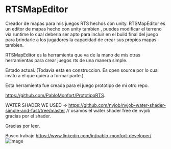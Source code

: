 # RTSMapEditor
Creador de mapas para mis juegos RTS hechos con unity.
RTSMapEditor es un editor de mapas hecho con unity tambien , puedes modificar el terreno via runtime lo cual deberia ser apto para incluir en el build final del juego para brindarle a los jugadores la capacidad de crear sus propios mapas tambien.

RTSMapEditor es la herramienta que va de la mano de mis otras herramientas para crear juegos rts de una manera simple.

Estado actual. (Todavia esta en construccion. Es open source por lo cual invito a el que quiera a formar parte.)

Esta herramienta fue creada para el juego prototipo de mi otro repo.

https://github.com/PabloMonfort/PrototipoRTS.



WATER SHADER WE USED => https://github.com/nvjob/nvjob-water-shader-simple-and-fast/tree/master // usamos el water shader free de nvjob gracias por el shader.

Gracias por leer.

Busco trabajo https://www.linkedin.com/in/pablo-monfort-developer/
![image](https://github.com/PabloMonfort/RTSMapEditor/assets/30636592/fbb4daca-167a-4904-ab28-23b7b1f7104f)
